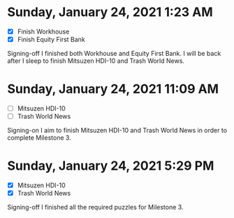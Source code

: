 # Sunday, January 24, 2021 1:23 AM
- [X] Finish Workhouse
- [X] Finish Equity First Bank

Signing-off I finished both Workhouse and Equity First Bank. I will be back after I sleep to finish Mitsuzen HDI-10 and Trash World News.

# Sunday, January 24, 2021 11:09 AM
- [ ] Mitsuzen HDI-10
- [ ] Trash World News

Signing-on I aim to finish Mitsuzen HDI-10 and Trash World News in order to complete Milestone 3. 

# Sunday, January 24, 2021 5:29 PM
- [X] Mitsuzen HDI-10
- [X] Trash World News

Signing-off I finished all the required puzzles for Milestone 3. 